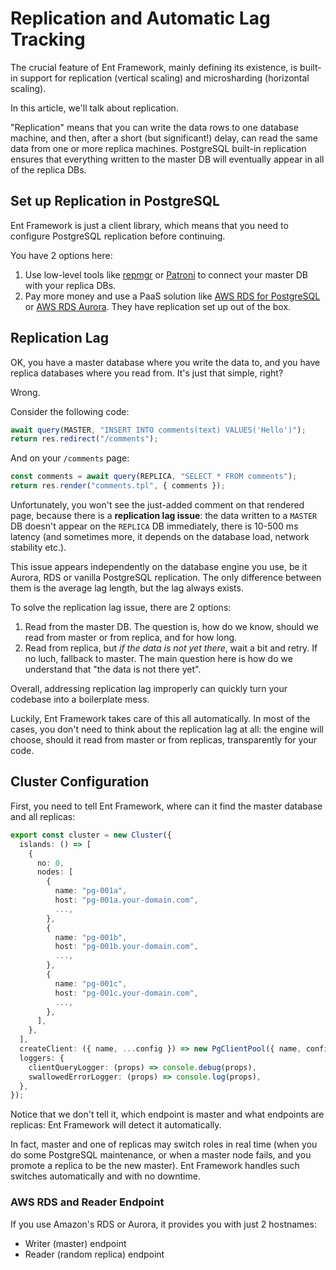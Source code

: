 # Replication and Automatic Lag Tracking

The crucial feature of Ent Framework, mainly defining its existence, is built-in support for replication (vertical scaling) and microsharding (horizontal scaling).

In this article, we'll talk about replication.

"Replication" means that you can write the data rows to one database machine, and then, after a short (but significant!) delay, can read the same data from one or more replica machines. PostgreSQL built-in replication ensures that everything written to the master DB will eventually appear in all of the replica DBs.

## Set up Replication in PostgreSQL

Ent Framework is just a client library, which means that you need to configure PostgreSQL replication before continuing.

You have 2 options here:

1. Use low-level tools like [repmgr](https://www.repmgr.org) or [Patroni](https://github.com/patroni/patroni) to connect your master DB with your replica DBs.
2. Pay more money and use a PaaS solution like [AWS RDS for PostgreSQL](https://aws.amazon.com/rds/postgresql/) or [AWS RDS Aurora](https://aws.amazon.com/rds/aurora/). They have replication set up out of the box.

## Replication Lag

OK, you have a master database where you write the data to, and you have replica databases where you read from. It's just that simple, right?

Wrong.

Consider the following code:

```typescript
await query(MASTER, "INSERT INTO comments(text) VALUES('Hello')");
return res.redirect("/comments");
```

And on your `/comments` page:

```typescript
const comments = await query(REPLICA, "SELECT * FROM comments");
return res.render("comments.tpl", { comments });
```

Unfortunately, you won't see the just-added comment on that rendered page, because there is a **replication lag issue**: the data written to a `MASTER` DB doesn't appear on the `REPLICA` DB immediately, there is 10-500 ms latency (and sometimes more, it depends on the database load, network stability etc.).

This issue appears independently on the database engine you use, be it Aurora, RDS or vanilla PostgreSQL replication. The only difference between them is the average lag length, but the lag always exists.

To solve the replication lag issue, there are 2 options:

1. Read from the master DB. The question is, how do we know, should we read from master or from replica, and for how long.
2. Read from replica, but _if the data is not yet there_, wait a bit and retry. If no luch, fallback to master. The main question here is how do we understand that "the data is not there yet".

Overall, addressing replication lag improperly can quickly turn your codebase into a boilerplate mess.

Luckily, Ent Framework takes care of this all automatically. In most of the cases, you don't need to think about the replication lag at all: the engine will choose, should it read from master or from replicas, transparently for your code.

## Cluster Configuration

First, you need to tell Ent Framework, where can it find the master database and all replicas:

```typescript
export const cluster = new Cluster({
  islands: () => [
    {
      no: 0,
      nodes: [
        {
          name: "pg-001a",
          host: "pg-001a.your-domain.com",
          ...,
        },
        {
          name: "pg-001b",
          host: "pg-001b.your-domain.com",
          ...,
        },
        {
          name: "pg-001c",
          host: "pg-001c.your-domain.com",
          ...,
        },
      ],
    },
  ],
  createClient: ({ name, ...config }) => new PgClientPool({ name, config }),
  loggers: {
    clientQueryLogger: (props) => console.debug(props),
    swallowedErrorLogger: (props) => console.log(props),
  },
});
```

Notice that we don't tell it, which endpoint is master and what endpoints are replicas: Ent Framework will detect it automatically.&#x20;

In fact, master and one of replicas may switch roles in real time (when you do some PostgreSQL maintenance, or when a master node fails, and you promote a replica to be the new master). Ent Framework handles such switches automatically and with no downtime.

### AWS RDS and Reader Endpoint

If you use Amazon's RDS or Aurora, it provides you with just 2 hostnames:

* Writer (master) endpoint
* Reader (random replica) endpoint
